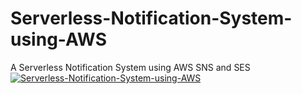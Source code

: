 # Serverless-Notification-System-using-AWS
A Serverless Notification System using AWS SNS and SES 
[![Serverless-Notification-System-using-AWS](https://img.youtube.com/vi/_s_eerWLDlQ/0.jpg)](https://www.youtube.com/watch?v=_s_eerWLDlQ)
